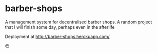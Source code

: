 # barber-shops

A management system for decentralised barber shops. A random project that I will finish some day, perhaps even in the afterlife

Deployment at http://barber-shops.herokuapp.com/

😊
